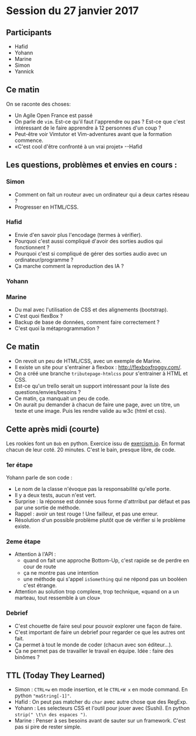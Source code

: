 # Session du 27 janvier 2017

## Participants

- Hafid
- Yohann
- Marine
- Simon
- Yannick

## Ce matin

On se raconte des choses:

- Un Agile Open France est passé
- On parle de `vim`. Est-ce qu'il faut l'apprendre ou pas ? Est-ce que c'est
  intéressant de le faire apprendre à 12 personnes d'un coup ?
- Peut-être voir Vimtutor et Vim-adventures avant que la formation commence.
- «C'est cool d'être confronté à un vrai projet» --Hafid

## Les questions, problèmes et envies en cours :

### Simon

- Comment on fait un routeur avec un ordinateur qui a deux cartes réseau ?
- Progresser en HTML/CSS.

### Hafid

- Envie d'en savoir plus l'encodage (termes à vérifier).
- Pourquoi c'est aussi compliqué d'avoir des sorties audios qui fonctionnent ?
- Pourquoi c'est si compliqué de gérer des sorties audio avec un
  ordinateur/programme ?
- Ça marche comment la reproduction des IA ?

### Yohann

### Marine

- Du mal avec l'utilisation de CSS et des alignements (bootstrap).
- C'est quoi flexBox ?
- Backup de base de données, comment faire correctement ?
- C'est quoi la métaprogrammation ?


## Ce matin

- On revoit un peu de HTML/CSS, avec un exemple de Marine.
- Il existe un site pour s'entrainer à flexbox : http://flexboxfroggy.com/.
- On a créé une branche `tributepage-htmlcss` pour s'entrainer à HTML et CSS.
- Est-ce qu'un trello serait un support intéressant pour la liste des
  questions/envies/besoins ?
- Ce matin, ça manquait un peu de code.
- On aurait pu demander à chacun de faire une page, avec un titre, un texte et
  une image. Puis les rendre valide au w3c (html et css).

## Cette après midi (courte)

Les rookies font un `Bob` en python. Exercice issu de
[exercism.io](http://exercism.io/exercises/python/bob/readme).  En format
chacun de leur coté. 20 minutes. C'est le bain, presque libre, de code.

### 1er étape

Yohann parle de son code :
- Le nom de la classe n'évoque pas la responsabilité qu'elle porte.
- Il y a deux tests, aucun n'est vert.
- Surprise : la réponse est donnée sous forme d'attrribut par défaut et pas par une sortie de méthode.
- Rappel : avoir un test rouge ! Une failleur, et pas une erreur.
- Résolution d'un possible problème plutôt que de vérifier si le problème existe.

### 2eme étape

- Attention à l'API :
  - quand on fait une approche Bottom-Up, c'est rapide se de perdre en cour de route
  - ça ne montre pas une intention
  - une méthode qui s'appel `isSomething` qui ne répond pas un booléen c'est étrange.
- Attention au solution trop complexe, trop technique, «quand on a un marteau, tout ressemble à un clou»


### Debrief

- C'est chouette de faire seul pour pouvoir explorer une façon de faire.
- C'est important de faire un debrief pour regarder ce que les autres ont fait.
- Ça permet à tout le monde de coder (chacun avec son éditeur...).
- Ça ne permet pas de travailler le travail en équipe. Idée : faire des binômes ?


## TTL (Today They Learned)

- Simon : `CTRL+w` en mode insertion, et le `CTRL+W x` en mode command. En python `"maString[-1]"`.
- Hafid : On peut pas matcher du `char` avec autre chose que des RegExp.
- Yohann : Les selecteurs CSS et l'outil pour jouer avec (Sushi). En python `strip(" \t\n des espaces ")`.
- Marine : Penser à ses besoins avant de sauter sur un framework. C'est pas si pire de rester simple.

